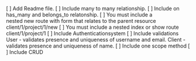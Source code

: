 [ ] Add Readme file.
[ ] Include many to many relationship.
[ ] Include on has_many and belongs_to relatonship.
[ ] You must include a nested new route with form that relates to the parent resource
  client/1/project/1/new
[ ] You must include a nested index or show route
  client/1/project/1
[ ] Include Authenticationsystem
[ ] Include validations
    User - validates presence and uniqueness of username and email.
    Client - validates presence and uniqueness of name.
[ ] Include one scope method
[ ] Include CRUD
